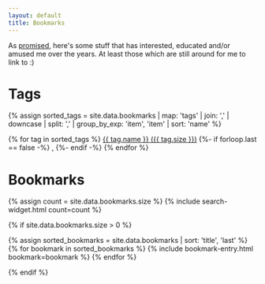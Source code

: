 ```yaml
---
layout: default
title: Bookmarks
---
```


As [promised](/2019/06/11/to-remember-is-to-live.html), here's some stuff that has interested, educated and/or amused me over the years. At least those which are still around for me to link to :)

# Tags

{% assign sorted_tags = site.data.bookmarks | map: 'tags' | join: ',' | downcase | split: ',' | group_by_exp: 'item', 'item' | sort: 'name' %}
<p>
{% for tag in sorted_tags %}
<a href='#{{ tag.name }}' class='tag'>{{ tag.name }} ({{ tag.size }})</a>
{%- if forloop.last == false -%}
,
{%- endif -%}
{% endfor %}
</p>

# Bookmarks

{% assign count = site.data.bookmarks.size %}
{% include search-widget.html count=count %}

{% if site.data.bookmarks.size > 0 %}
<dl>
{% assign sorted_bookmarks = site.data.bookmarks | sort: 'title', 'last' %}
{% for bookmark in sorted_bookmarks %}
  {% include bookmark-entry.html bookmark=bookmark %}
{% endfor %}
</dl>
{% endif %}